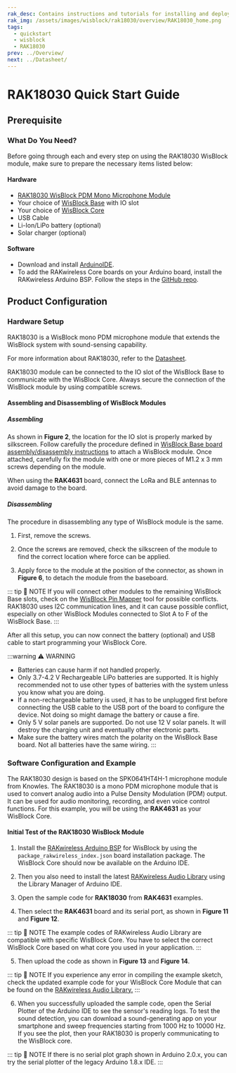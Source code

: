 ```yaml
---
rak_desc: Contains instructions and tutorials for installing and deploying your RAK18030. Instructions are written in a detailed and step-by-step manner for an easier experience in setting up your device. Aside from the hardware configuration, it also contains a software setup that includes detailed example codes that will help you get started.
rak_img: /assets/images/wisblock/rak18030/overview/RAK18030_home.png
tags:
  - quickstart
  - wisblock
  - RAK18030
prev: ../Overview/
next: ../Datasheet/
---
```


# RAK18030 Quick Start Guide

## Prerequisite

### What Do You Need?

Before going through each and every step on using the RAK18030 WisBlock module, make sure to prepare the necessary items listed below:

#### Hardware

- [RAK18030 WisBlock PDM Mono Microphone Module](https://store.rakwireless.com/products/pdm-microphone-sensor-20-20khz-knowles-spk0641ht4h-1-rak18030?utm_source=RAK18030&utm_medium=Document&utm_campaign=BuyFromStore)
- Your choice of [WisBlock Base](https://store.rakwireless.com/collections/wisblock-base) with IO slot
- Your choice of [WisBlock Core](https://store.rakwireless.com/collections/wisblock-core)
- USB Cable
- Li-Ion/LiPo battery (optional)
- Solar charger (optional)

#### Software

- Download and install [ArduinoIDE](https://www.arduino.cc/en/Main/Software).
- To add the RAKwireless Core boards on your Arduino board, install the RAKwireless Arduino BSP. Follow the steps in the [GitHub repo](https://github.com/RAKWireless/RAKwireless-Arduino-BSP-Index).

## Product Configuration

### Hardware Setup

RAK18030 is a WisBlock mono PDM microphone module that extends the WisBlock system with sound-sensing capability.

For more information about RAK18030, refer to the [Datasheet](../Datasheet/).

RAK18030 module can be connected to the IO slot of the WisBlock Base to communicate with the WisBlock Core. Always secure the connection of the WisBlock module by using compatible screws.

<rk-img
  src="/assets/images/wisblock/rak18030/quickstart/rak18030_assembly.png"
  width="70%"
  caption="RAK18030 connection to WisBlock Base"
/>

#### Assembling and Disassembling of WisBlock Modules

##### Assembling

As shown in **Figure 2**, the location for the IO slot is properly marked by silkscreen. Follow carefully the procedure defined in [WisBlock Base board assembly/disassembly instructions](https://docs.rakwireless.com/Knowledge-Hub/Learn/RAK5005-O-Baseboard-Installation-Guide/) to attach a WisBlock module. Once attached, carefully fix the module with one or more pieces of M1.2 x 3&nbsp;mm screws depending on the module.

<rk-img
  src="/assets/images/wisblock/rak18030/quickstart/RAK18030_mounting.png"
  width="60%"
  caption="RAK18030 connection to WisBlock Base"
/>

When using the **RAK4631** board, connect the LoRa and BLE antennas to avoid damage to the board.

<rk-img
  src="/assets/images/wisblock/rak18030/quickstart/Arduino_Example_10.png"
  width="70%"
  caption="LoRa and BLE antennas of RAK4631"
/>

##### Disassembling

The procedure in disassembling any type of WisBlock module is the same.

1. First, remove the screws.

<rk-img
  src="/assets/images/wisblock/rak18030/quickstart/16.removing-screws.png"
  width="70%"
  caption="Removing screws from the WisBlock module"
/>

2. Once the screws are removed, check the silkscreen of the module to find the correct location where force can be applied.

<rk-img
  src="/assets/images/wisblock/rak18030/quickstart/17.detaching-silkscreen.png"
  width="70%"
  caption="Detaching silkscreen on the WisBlock module"
/>

3. Apply force to the module at the position of the connector, as shown in **Figure 6**, to detach the module from the baseboard.

<rk-img
  src="/assets/images/wisblock/rak18030/quickstart/18.detaching-module.png"
  width="70%"
  caption="Applying even forces on the proper location of a WisBlock module"
/>

::: tip 📝 NOTE
If you will connect other modules to the remaining WisBlock Base slots, check on the [WisBlock Pin Mapper](https://docs.rakwireless.com/Knowledge-Hub/Pin-Mapper/) tool for possible conflicts. RAK18030 uses I2C communication lines, and it can cause possible conflict, especially on other WisBlock Modules connected to Slot A to F of the WisBlock Base.
:::

After all this setup, you can now connect the battery (optional) and USB cable to start programming your WisBlock Core.

:::warning ⚠️ WARNING
- Batteries can cause harm if not handled properly.
- Only 3.7-4.2&nbsp;V Rechargeable LiPo batteries are supported. It is highly recommended not to use other types of batteries with the system unless you know what you are doing.
- If a non-rechargeable battery is used, it has to be unplugged first before connecting the USB cable to the USB port of the board to configure the device. Not doing so might damage the battery or cause a fire.
- Only 5&nbsp;V solar panels are supported. Do not use 12&nbsp;V solar panels. It will destroy the charging unit and eventually other electronic parts.
- Make sure the battery wires match the polarity on the WisBlock Base board. Not all batteries have the same wiring.
:::

### Software Configuration and Example

The RAK18030 design is based on the SPK0641HT4H-1 microphone module from Knowles. The RAK18030 is a mono PDM microphone module that is used to convert analog audio into a Pulse Density Modulation (PDM) output. It can be used for audio monitoring, recording, and even voice control functions. For this example, you will be using the **RAK4631** as your WisBlock Core.

#### Initial Test of the RAK18030 WisBlock Module

1. Install the [RAKwireless Arduino BSP](https://github.com/RAKWireless/RAKwireless-Arduino-BSP-Index) for WisBlock by using the `package_rakwireless_index.json` board installation package. The WisBlock Core should now be available on the Arduino IDE.

<rk-img
  src="/assets/images/wisblock/rak18030/quickstart/Arduino_Example_1.png"
  width="90%"
  caption="Arduino IDE"
/>

2. Then you also need to install the latest [RAKwireless Audio Library](https://github.com/RAKWireless/RAKwireless-Audio-library) using the Library Manager of Arduino IDE.

<rk-img
  src="/assets/images/wisblock/rak18030/quickstart/rakwireless_audio_library.png"
  width="90%"
  caption="RAKwireless Audio Library"
/>

3. Open the sample code for **RAK18030** from **RAK4631** examples.

<rk-img
  src="/assets/images/wisblock/rak18030/quickstart/Arduino_Example_2.png"
  width="90%"
  caption="Selecting the sample code for RAK18030"
/>

<rk-img
  src="/assets/images/wisblock/rak18030/quickstart/Arduino_Example_3.png"
  width="90%"
  caption="Sample code for RAK18030"
/>

4. Then select the **RAK4631** board and its serial port, as shown in **Figure 11** and **Figure 12**.

::: tip 📝 NOTE
The example codes of RAKwireless Audio Library are compatible with specific WisBlock Core. You have to select the correct WisBlock Core based on what core you used in your application.
:::

<rk-img
  src="/assets/images/wisblock/rak18030/quickstart/Arduino_Example_4.png"
  width="90%"
  caption="Selecting RAK4631 board as the WisBlock Core"
/>

<rk-img
  src="/assets/images/wisblock/rak18030/quickstart/Arduino_Example_5.png"
  width="90%"
  caption="Selecting the serial port of RAK4631 WisBlock Core"
/>

5. Then upload the code as shown in **Figure 13** and **Figure 14**.

<rk-img
  src="/assets/images/wisblock/rak18030/quickstart/Arduino_Example_6.png"
  width="90%"
  caption="Uploading the RAK18030 code"
/>

<rk-img
  src="/assets/images/wisblock/rak18030/quickstart/Arduino_Example_7.png"
  width="90%"
  caption="Uploading the RAK18030 code"
/>


::: tip 📝 NOTE
If you experience any error in compiling the example sketch, check the updated example code for your WisBlock Core Module that can be found on the [RAKwireless Audio Library.](https://github.com/RAKWireless/RAKwireless-Audio-library/tree/main/examples)
:::

6. When you successfully uploaded the sample code, open the Serial Plotter of the Arduino IDE to see the sensor's reading logs. To test the sound detection, you can download a sound-generating app on your smartphone and sweep frequencies starting from 1000&nbsp;Hz to 10000&nbsp;Hz. If you see the plot, then your RAK18030 is properly communicating to the WisBlock core.

<rk-img
  src="/assets/images/wisblock/rak18030/quickstart/Arduino_Example_8.png"
  width="90%"
  caption="Sample code successfully uploaded to RAK4631"
/>

<rk-img
  src="/assets/images/wisblock/rak18030/quickstart/Arduino_Example_9.png"
  width="90%"
  caption="Opening the Serial Plotter"
/>

<rk-img
  src="/assets/images/wisblock/rak18030/quickstart/rak18030-1-wave.png"
  width="70%"
  caption="FTT Plot of 10kHz sample signal"
/>

::: tip 📝 NOTE
If there is no serial plot graph shown in Arduino 2.0.x, you can try the serial plotter of the legacy Arduino 1.8.x IDE.
:::
